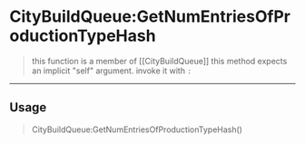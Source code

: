 # CityBuildQueue:GetNumEntriesOfProductionTypeHash
> this function is a member of [[CityBuildQueue]]
> this method expects an implicit "self" argument. invoke it with `:`
-----
## Usage
> CityBuildQueue:GetNumEntriesOfProductionTypeHash()
